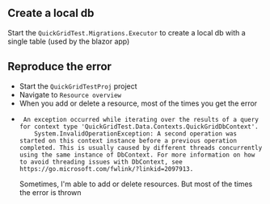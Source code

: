 ## Create a local db
Start the `QuickGridTest.Migrations.Executor` to create a local db with a single table (used by the blazor app)

## Reproduce the error
- Start the `QuickGridTestProj` project
- Navigate to `Resource overview`
- When you add or delete a resource, most of the times you get the error
- ```
   An exception occurred while iterating over the results of a query for context type 'QuickGridTest.Data.Contexts.QuickGridDbContext'.
      System.InvalidOperationException: A second operation was started on this context instance before a previous operation completed. This is usually caused by different threads concurrently using the same instance of DbContext. For more information on how to avoid threading issues with DbContext, see https://go.microsoft.com/fwlink/?linkid=2097913.
  ```
  Sometimes, I'm able to add or delete resources. But most of the times the error is thrown
